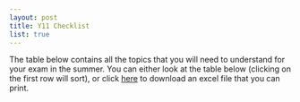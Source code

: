 ```yaml
---
layout: post
title: Y11 Checklist
list: true
---
```

The table below contains all the topics that you will need to understand for your exam in the summer. You can either look at the table below (clicking on the first row will sort), or click [here][56253a7d] to download an excel file that you can print.

<table id="data">
    <thead>
    </thead>
    <tbody>
    </tbody>
</table>
<script src="d3js.org/d3.v3.min.js">
    d3.csv('y11SOW.csv', function(error, data) {
        if (error) throw error;
        var columns = ['Area', 'Topic', 'Grade', 'Covered']
        tabulate(data, columns);
    });

    function tabulate(data, columns) {
        var table = d3.select("table"),
            thead = table.select("thead"),
            tbody = table.select("tbody");

        thead.selectAll("th")
            .data(columns)
            .enter()
            .append("th")
            .text(function(column) {
                return column;
            });

        var previousSort = null
        d3.selectAll("thead th").data(columns).on("click", function(k) {
            if(k != previousSort) {
                    rows.sort(
                        function(a,b) {
                            return d3.ascending(a[k],b[k]);
                        }
                    )

            previousSort = k;}
            else{
                rows.sort(
                    function(a,b) {
                        return d3.descending(a[k],b[k]);
                    }
                )
                previousSort = null;
            }

        })

        // create a row for each object in the data
        var rows = tbody.selectAll("tr")
            .data(data)
            .enter()
            .append("tr");

        // create a cell in each row for each column
        var cells = rows.selectAll("td")
            .data(function(row) {
                return columns.map(function(column) {
                    return {
                        column: column,
                        value: row[column]
                    };
                });
            })
            .enter()
            .append("td")
            .text(function(d) {
                return d.value;
            });
    }
</script>

 [56253a7d]: /resources/checklist.xlsx "here"
